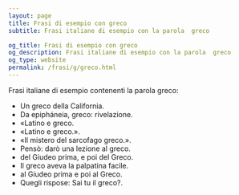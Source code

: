 ```yaml
---
layout: page
title: Frasi di esempio con greco 
subtitle: Frasi italiane di esempio con la parola  greco

og_title: Frasi di esempio con greco 
og_description: Frasi italiane di esempio con la parola  greco
og_type: website
permalink: /frasi/g/greco.html
---
```


Frasi italiane di esempio contenenti la parola greco:


- Un greco della California.
- Da epipháneia, greco: rivelazione.
- «Latino e greco.
- «Latino e greco.».
- «Il mistero del sarcofago greco.».
- Pensò: darò una lezione al greco.
- del Giudeo prima, e poi del Greco.
- Il greco aveva la palpatina facile.
- al Giudeo prima e poi al Greco.
- Quegli rispose: Sai tu il greco?.
